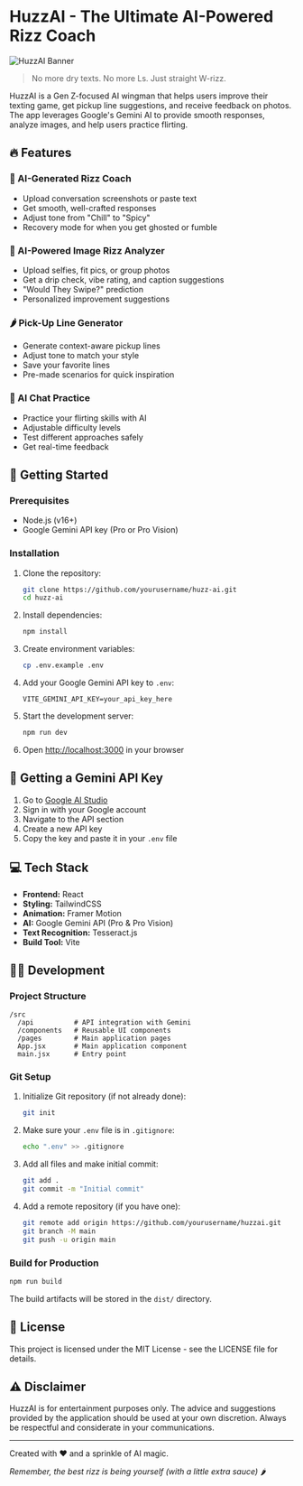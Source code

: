 # HuzzAI - The Ultimate AI-Powered Rizz Coach

![HuzzAI Banner](https://via.placeholder.com/1200x300/181818/E63946?text=HuzzAI+%7C+Ultimate+Rizz+Coach)

> No more dry texts. No more Ls. Just straight W-rizz.

HuzzAI is a Gen Z-focused AI wingman that helps users improve their texting game, get pickup line suggestions, and receive feedback on photos. The app leverages Google's Gemini AI to provide smooth responses, analyze images, and help users practice flirting.

## 🔥 Features

### 💬 AI-Generated Rizz Coach
- Upload conversation screenshots or paste text
- Get smooth, well-crafted responses
- Adjust tone from "Chill" to "Spicy"
- Recovery mode for when you get ghosted or fumble

### 📸 AI-Powered Image Rizz Analyzer
- Upload selfies, fit pics, or group photos
- Get a drip check, vibe rating, and caption suggestions
- "Would They Swipe?" prediction
- Personalized improvement suggestions

### 🌶 Pick-Up Line Generator
- Generate context-aware pickup lines
- Adjust tone to match your style
- Save your favorite lines
- Pre-made scenarios for quick inspiration

### 🧠 AI Chat Practice
- Practice your flirting skills with AI
- Adjustable difficulty levels
- Test different approaches safely
- Get real-time feedback

## 🚀 Getting Started

### Prerequisites
- Node.js (v16+)
- Google Gemini API key (Pro or Pro Vision)

### Installation

1. Clone the repository:
   ```bash
   git clone https://github.com/yourusername/huzz-ai.git
   cd huzz-ai
   ```

2. Install dependencies:
   ```bash
   npm install
   ```

3. Create environment variables:
   ```bash
   cp .env.example .env
   ```

4. Add your Google Gemini API key to `.env`:
   ```
   VITE_GEMINI_API_KEY=your_api_key_here
   ```

5. Start the development server:
   ```bash
   npm run dev
   ```

6. Open [http://localhost:3000](http://localhost:3000) in your browser

## 🔑 Getting a Gemini API Key

1. Go to [Google AI Studio](https://ai.google.dev/)
2. Sign in with your Google account
3. Navigate to the API section
4. Create a new API key
5. Copy the key and paste it in your `.env` file

## 💻 Tech Stack

- **Frontend:** React
- **Styling:** TailwindCSS
- **Animation:** Framer Motion
- **AI:** Google Gemini API (Pro & Pro Vision)
- **Text Recognition:** Tesseract.js
- **Build Tool:** Vite

## 🧑‍💻 Development

### Project Structure
```
/src
  /api          # API integration with Gemini
  /components   # Reusable UI components
  /pages        # Main application pages
  App.jsx       # Main application component
  main.jsx      # Entry point
```

### Git Setup

1. Initialize Git repository (if not already done):
   ```bash
   git init
   ```

2. Make sure your `.env` file is in `.gitignore`:
   ```bash
   echo ".env" >> .gitignore
   ```

3. Add all files and make initial commit:
   ```bash
   git add .
   git commit -m "Initial commit"
   ```

4. Add a remote repository (if you have one):
   ```bash
   git remote add origin https://github.com/yourusername/huzzai.git
   git branch -M main
   git push -u origin main
   ```

### Build for Production
```bash
npm run build
```

The build artifacts will be stored in the `dist/` directory.

## 📜 License

This project is licensed under the MIT License - see the LICENSE file for details.

## ⚠️ Disclaimer

HuzzAI is for entertainment purposes only. The advice and suggestions provided by the application should be used at your own discretion. Always be respectful and considerate in your communications.

---

Created with ❤️ and a sprinkle of AI magic.

*Remember, the best rizz is being yourself (with a little extra sauce)* 🌶️
